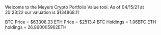 Welcome to the Meyers Crypto Portfolio Value tool. 
As of 04/15/21 at 20:23:22 our valuation is $134868.11 

BTC Price = $63308.33
 ETH Price = $2513.4
BTC Holdings = 1.06BTC
 ETH holdings = 26.960005962ETH 
